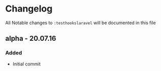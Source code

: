 # Changelog

All Notable changes to `:testhookslaravel` will be documented in this file

## alpha - 20.07.16

### Added
- Initial commit
